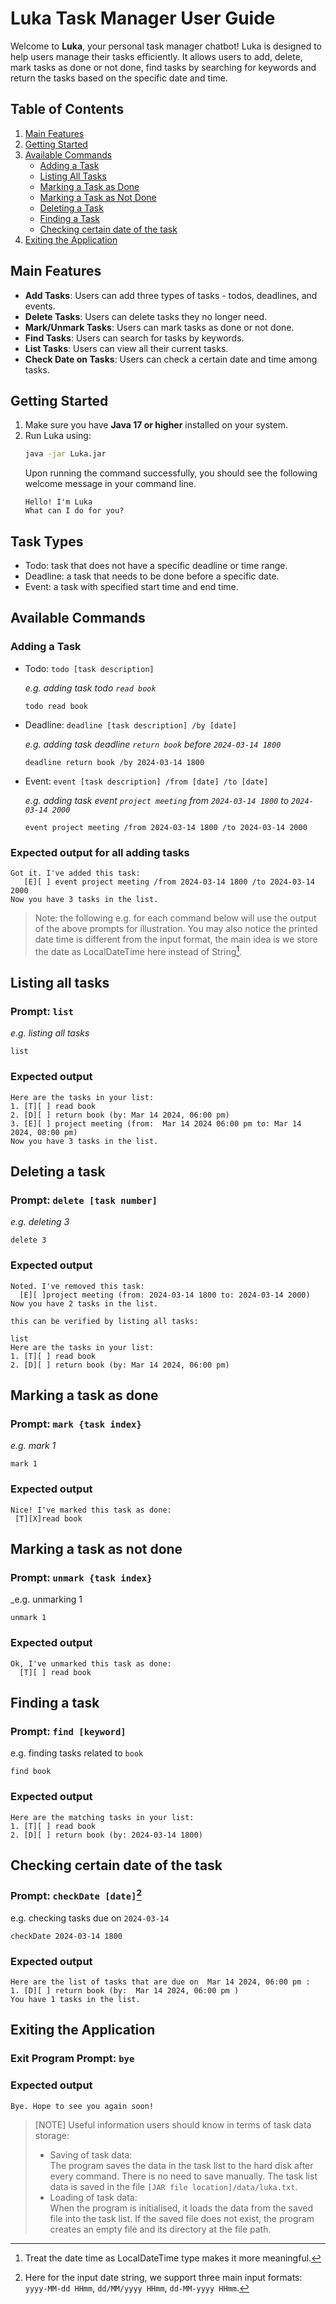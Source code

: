 # **Luka Task Manager User Guide**

Welcome to **Luka**, your personal task manager chatbot!
Luka is designed to help users manage their tasks efficiently.
It allows users to add, delete, mark tasks as done or not done, find tasks by searching for keywords and return the
tasks based on the specific date and time.

## **Table of Contents**

1. [Main Features](#main-features)
2. [Getting Started](#getting-started)
3. [Available Commands](#available-commands)
   - [Adding a Task](#adding-a-task)
   - [Listing All Tasks](#listing-all-tasks)
   - [Marking a Task as Done](#marking-a-task-as-done)
   - [Marking a Task as Not Done](#marking-a-task-as-not-done)
   - [Deleting a Task](#deleting-a-task)
   - [Finding a Task](#finding-a-task)
   - [Checking certain date of the task](#checking-certain-date-of-the-task)
4. [Exiting the Application](#exiting-the-application)

## Main Features

- **Add Tasks**: Users can add three types of tasks - todos, deadlines, and events.
- **Delete Tasks**: Users can delete tasks they no longer need.
- **Mark/Unmark Tasks**: Users can mark tasks as done or not done.
- **Find Tasks**: Users can search for tasks by keywords.
- **List Tasks**: Users can view all their current tasks.
- **Check Date on Tasks**: Users can check a certain date and time among tasks.

## Getting Started

1. Make sure you have **Java 17 or higher** installed on your system.
2. Run Luka using:
   ```sh
   java -jar Luka.jar
   ```
   Upon running the command successfully, you should see the following welcome message in your command line.
    ```
    Hello! I'm Luka
    What can I do for you?
   ```

## Task Types

- Todo: task that does not have a specific deadline or time range.
- Deadline: a task that needs to be done before a specific date.
- Event: a task with specified start time and end time.

## Available Commands

### Adding a Task

- Todo: `todo [task description]`

  _e.g. adding task todo `read book`_
    ```
    todo read book
    ```

- Deadline: `deadline [task description] /by [date]`

  _e.g. adding task deadline `return book` before `2024-03-14 1800`_
    ```
    deadline return book /by 2024-03-14 1800
    ```

- Event: `event [task description] /from [date] /to [date]`

  _e.g. adding task event `project meeting` from `2024-03-14 1800` to `2024-03-14 2000`_
    ```
    event project meeting /from 2024-03-14 1800 /to 2024-03-14 2000
    ```

### Expected output for all adding tasks

    Got it. I've added this task:
       [E][ ] event project meeting /from 2024-03-14 1800 /to 2024-03-14 2000
    Now you have 3 tasks in the list.

> Note: the following e.g. for each command below will use the output of the above prompts for illustration.
> You may also notice the printed date time is different from the input format, the main idea is
> we store the date as LocalDateTime here instead of String[^1].

## Listing all tasks

### Prompt: `list`

_e.g. listing all tasks_

```
list
```

### Expected output

    Here are the tasks in your list:
    1. [T][ ] read book
    2. [D][ ] return book (by: Mar 14 2024, 06:00 pm)
    3. [E][ ] project meeting (from:  Mar 14 2024 06:00 pm to: Mar 14 2024, 08:00 pm)
    Now you have 3 tasks in the list.

## Deleting a task

### Prompt: `delete [task number]`

_e.g. deleting 3_

```
delete 3
```

### Expected output

    Noted. I've removed this task:
      [E][ ]project meeting (from: 2024-03-14 1800 to: 2024-03-14 2000)
    Now you have 2 tasks in the list.

    this can be verified by listing all tasks:

    list
    Here are the tasks in your list:
    1. [T][ ] read book
    2. [D][ ] return book (by: Mar 14 2024, 06:00 pm)

## Marking a task as done

### Prompt: `mark {task index}`

_e.g. mark 1_

```
mark 1
```

### Expected output

    Nice! I've marked this task as done: 
     [T][X]read book 

## Marking a task as not done

### Prompt: `unmark {task index}`

_e.g. unmarking 1

  ```
  unmark 1
  ```

### Expected output

  ```
  Ok, I've unmarked this task as done: 
    [T][ ] read book 
  ```

## Finding a task

### Prompt: `find [keyword]`

e.g. finding tasks related to `book`

```
find book
```

### Expected output

    Here are the matching tasks in your list:
    1. [T][ ] read book
    2. [D][ ] return book (by: 2024-03-14 1800)

## Checking certain date of the task

### Prompt: `checkDate [date]`[^2]

e.g. checking tasks due on `2024-03-14`

```
checkDate 2024-03-14 1800
```

### Expected output

  ```
  Here are the list of tasks that are due on  Mar 14 2024, 06:00 pm :
  1. [D][ ] return book (by:  Mar 14 2024, 06:00 pm )
  You have 1 tasks in the list.
  ```

## Exiting the Application

### Exit Program Prompt: `bye`

### Expected output

  ```
  Bye. Hope to see you again soon!
  ```

> [NOTE]
> Useful information users should know in terms of task data storage:
> - Saving of task data: <br/>
    The program saves the data in the task list to the hard disk after every command. There is no need to save manually.
    The task list data is saved in the file `[JAR file location]/data/luka.txt`.
> - Loading of task data:<br/>
    When the program is initialised, it loads the data from the saved file into the task list. If the saved file does not
    exist, the program creates an empty file and its directory at the file path.

[^1]: Treat the date time as LocalDateTime type makes it more meaningful.

[^2]: Here for the input date string, we support three main input formats: `yyyy-MM-dd HHmm`, `dd/MM/yyyy HHmm`,
`dd-MM-yyyy HHmm`.